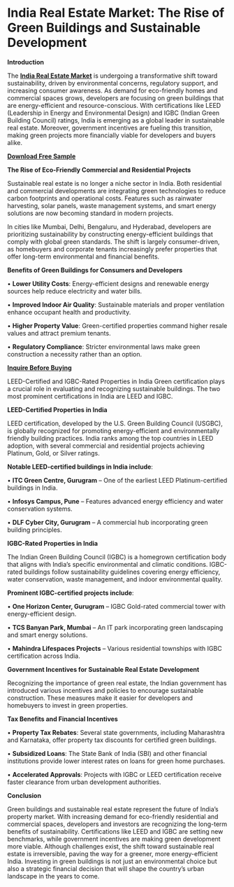 # India Real Estate Market: The Rise of Green Buildings and Sustainable Development

**Introduction**

The **[India Real Estate Market](https://www.nextmsc.com/report/india-real-estate-market)** is undergoing a transformative shift toward sustainability, driven by environmental concerns, regulatory support, and increasing consumer awareness. As demand for eco-friendly homes and commercial spaces grows, developers are focusing on green buildings that are energy-efficient and resource-conscious. With certifications like LEED (Leadership in Energy and Environmental Design) and IGBC (Indian Green Building Council) ratings, India is emerging as a global leader in sustainable real estate. Moreover, government incentives are fueling this transition, making green projects more financially viable for developers and buyers alike.

**[Download Free Sample](https://www.nextmsc.com/india-real-estate-market/request-sample)**

**The Rise of Eco-Friendly Commercial and Residential Projects**

Sustainable real estate is no longer a niche sector in India. Both residential and commercial developments are integrating green technologies to reduce carbon footprints and operational costs. Features such as rainwater harvesting, solar panels, waste management systems, and smart energy solutions are now becoming standard in modern projects.

In cities like Mumbai, Delhi, Bengaluru, and Hyderabad, developers are prioritizing sustainability by constructing energy-efficient buildings that comply with global green standards. The shift is largely consumer-driven, as homebuyers and corporate tenants increasingly prefer properties that offer long-term environmental and financial benefits.

**Benefits of Green Buildings for Consumers and Developers**

•	**Lower Utility Costs**: Energy-efficient designs and renewable energy sources help reduce electricity and water bills.

•	**Improved Indoor Air Quality**: Sustainable materials and proper ventilation enhance occupant health and productivity.

•	**Higher Property Value**: Green-certified properties command higher resale values and attract premium tenants.

•	**Regulatory Compliance**: Stricter environmental laws make green construction a necessity rather than an option.

**[Inquire Before Buying](https://www.nextmsc.com/india-real-estate-market/inquire-before-buying)**

LEED-Certified and IGBC-Rated Properties in India
Green certification plays a crucial role in evaluating and recognizing sustainable buildings. The two most prominent certifications in India are LEED and IGBC.

**LEED-Certified Properties in India**

LEED certification, developed by the U.S. Green Building Council (USGBC), is globally recognized for promoting energy-efficient and environmentally friendly building practices. India ranks among the top countries in LEED adoption, with several commercial and residential projects achieving Platinum, Gold, or Silver ratings.

**Notable LEED-certified buildings in India include**:

•	**ITC Green Centre, Gurugram** – One of the earliest LEED Platinum-certified buildings in India.

•	**Infosys Campus, Pune** – Features advanced energy efficiency and water conservation systems.

•	**DLF Cyber City, Gurugram** – A commercial hub incorporating green building principles.

**IGBC-Rated Properties in India**

The Indian Green Building Council (IGBC) is a homegrown certification body that aligns with India’s specific environmental and climatic conditions. IGBC-rated buildings follow sustainability guidelines covering energy efficiency, water conservation, waste management, and indoor environmental quality.

**Prominent IGBC-certified projects include**:

•	**One Horizon Center, Gurugram** – IGBC Gold-rated commercial tower with energy-efficient design.

•	**TCS Banyan Park, Mumbai** – An IT park incorporating green landscaping and smart energy solutions.

•	**Mahindra Lifespaces Projects** – Various residential townships with IGBC certification across India.

**Government Incentives for Sustainable Real Estate Development**

Recognizing the importance of green real estate, the Indian government has introduced various incentives and policies to encourage sustainable construction. These measures make it easier for developers and homebuyers to invest in green properties.

**Tax Benefits and Financial Incentives**

•	**Property Tax Rebates**: Several state governments, including Maharashtra and Karnataka, offer property tax discounts for certified green buildings.

•	**Subsidized Loans**: The State Bank of India (SBI) and other financial institutions provide lower interest rates on loans for green home purchases.

•	**Accelerated Approvals**: Projects with IGBC or LEED certification receive faster clearance from urban development authorities.

**Conclusion**

Green buildings and sustainable real estate represent the future of India’s property market. With increasing demand for eco-friendly residential and commercial spaces, developers and investors are recognizing the long-term benefits of sustainability. Certifications like LEED and IGBC are setting new benchmarks, while government incentives are making green development more viable. Although challenges exist, the shift toward sustainable real estate is irreversible, paving the way for a greener, more energy-efficient India. Investing in green buildings is not just an environmental choice but also a strategic financial decision that will shape the country’s urban landscape in the years to come.
